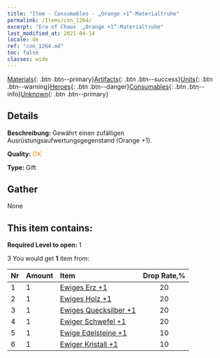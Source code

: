 ```yaml
---
title: "Item - Consumables - „Orange +1“-Materialtruhe"
permalink: /Items/con_1264/
excerpt: "Era of Chaos  „Orange +1“-Materialtruhe"
last_modified_at: 2021-04-14
locale: de
ref: "con_1264.md"
toc: false
classes: wide
---
```

 [Materials](/de/Items/){: .btn .btn--primary}[Artifacts](/de/Items/Artifacts/){: .btn .btn--success}[Units](/de/Items/Units/){: .btn .btn--warning}[Heroes](/de/Items/Heroes/){: .btn .btn--danger}[Consumables](/de/Items/Consumables/){: .btn .btn--info}[Unknown](/de/Items/Unknown/){: .btn .btn--primary}

## Details
 **Beschreibung:** Gewährt einen zufälligen Ausrüstungsaufwertungsgegenstand (Orange +1).

 **Quality:** <span style="color: #FF8C00">OK</span>

 **Type:** Gift

## Gather

  None

## This item contains:

 **Required Level to open:** 1

 3 You would get **1** item  from:

  | Nr | Amount |     Item    | Drop Rate,% |
  |:---|:-------|:------------|:---------:|
  | 1 | 1 | [Ewiges Erz +1](/de/Items/mat_68/) | 20 | 
  | 2 | 1 | [Ewiges Holz +1](/de/Items/mat_69/) | 20 | 
  | 3 | 1 | [Ewiges Quecksilber +1](/de/Items/mat_70/) | 20 | 
  | 4 | 1 | [Ewiger Schwefel +1](/de/Items/mat_71/) | 20 | 
  | 5 | 1 | [Ewige Edelsteine +1](/de/Items/mat_72/) | 10 | 
  | 6 | 1 | [Ewiger Kristall +1](/de/Items/mat_73/) | 10 | 
